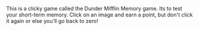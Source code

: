 This is a clicky game called the Dunder Mifflin Memory game. Its to test your short-term memory. Click on an image and earn a point, but don't click it again or else you'll go back to zero! 

